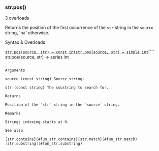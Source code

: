 ### str.pos()

3 overloads

Returns the position of the first occurrence of the `str` string in the `source` string, 'na' otherwise.

Syntax & Overloads

[```
str.pos(source, str) → const int
```](#fun_str.pos-0)[```
str.pos(source, str) → simple int
```](#fun_str.pos-1)[```
str.pos(source, str) → series int
```](#fun_str.pos-2)

Arguments

source (const string) Source string.

str (const string) The substring to search for.

Returns

Position of the `str` string in the `source` string.

Remarks

Strings indexing starts at 0.

See also

[str.contains](#fun_str.contains)[str.match](#fun_str.match)[str.substring](#fun_str.substring)
